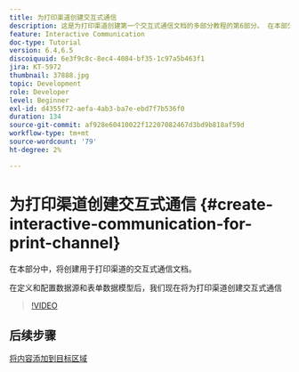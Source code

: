 ```yaml
---
title: 为打印渠道创建交互式通信
description: 这是为打印渠道创建第一个交互式通信文档的多部分教程的第6部分。 在本部分中，将创建用于打印渠道的交互式通信文档。
feature: Interactive Communication
doc-type: Tutorial
version: 6.4,6.5
discoiquuid: 6e3f9c8c-8ec4-4084-bf35-1c97a5b463f1
jira: KT-5972
thumbnail: 37888.jpg
topic: Development
role: Developer
level: Beginner
exl-id: d4355f72-aefa-4ab3-ba7e-ebd7f7b536f0
duration: 134
source-git-commit: af928e60410022f12207082467d3bd9b818af59d
workflow-type: tm+mt
source-wordcount: '79'
ht-degree: 2%

---
```


# 为打印渠道创建交互式通信 {#create-interactive-communication-for-print-channel}

在本部分中，将创建用于打印渠道的交互式通信文档。

在定义和配置数据源和表单数据模型后，我们现在将为打印渠道创建交互式通信

>[!VIDEO](https://video.tv.adobe.com/v/37888?quality=12&learn=on)

## 后续步骤

[将内容添加到目标区域](./add-content-to-target-areas.md)
